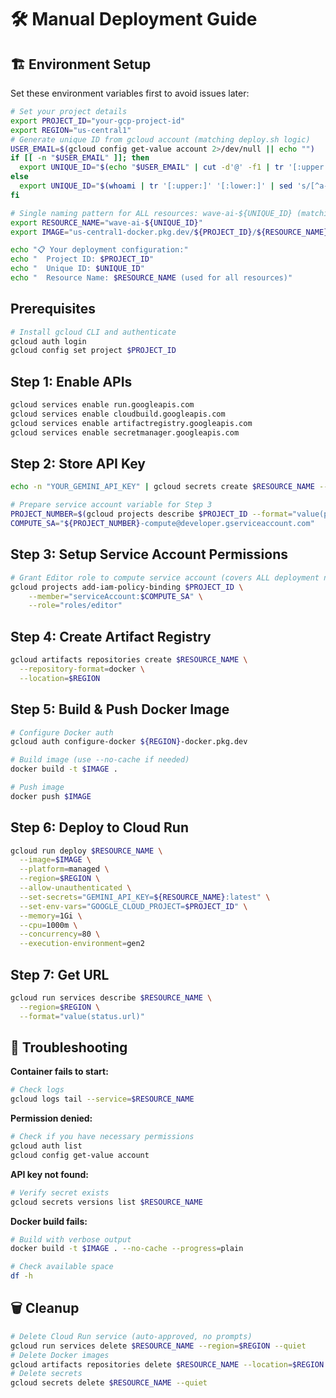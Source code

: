 # 🛠️ Manual Deployment Guide

## 🏗️ Environment Setup
Set these environment variables first to avoid issues later:

```bash
# Set your project details
export PROJECT_ID="your-gcp-project-id"
export REGION="us-central1"
# Generate unique ID from gcloud account (matching deploy.sh logic)
USER_EMAIL=$(gcloud config get-value account 2>/dev/null || echo "")
if [[ -n "$USER_EMAIL" ]]; then
  export UNIQUE_ID="$(echo "$USER_EMAIL" | cut -d'@' -f1 | tr '[:upper:]' '[:lower:]' | sed 's/[^a-z0-9]//g' | cut -c1-8)"
else
  export UNIQUE_ID="$(whoami | tr '[:upper:]' '[:lower:]' | sed 's/[^a-z0-9]//g' | cut -c1-8)"
fi

# Single naming pattern for ALL resources: wave-ai-${UNIQUE_ID} (matching deploy.sh script)
export RESOURCE_NAME="wave-ai-${UNIQUE_ID}"
export IMAGE="us-central1-docker.pkg.dev/${PROJECT_ID}/${RESOURCE_NAME}/app:latest"

echo "📋 Your deployment configuration:"
echo "  Project ID: $PROJECT_ID"
echo "  Unique ID: $UNIQUE_ID"
echo "  Resource Name: $RESOURCE_NAME (used for all resources)"
```

## Prerequisites
```bash
# Install gcloud CLI and authenticate
gcloud auth login
gcloud config set project $PROJECT_ID
```

## Step 1: Enable APIs
```bash
gcloud services enable run.googleapis.com
gcloud services enable cloudbuild.googleapis.com
gcloud services enable artifactregistry.googleapis.com
gcloud services enable secretmanager.googleapis.com
```

## Step 2: Store API Key
```bash
echo -n "YOUR_GEMINI_API_KEY" | gcloud secrets create $RESOURCE_NAME --data-file=-

# Prepare service account variable for Step 3
PROJECT_NUMBER=$(gcloud projects describe $PROJECT_ID --format="value(projectNumber)")
COMPUTE_SA="${PROJECT_NUMBER}-compute@developer.gserviceaccount.com"
```

## Step 3: Setup Service Account Permissions
```bash
# Grant Editor role to compute service account (covers ALL deployment needs: Cloud Build, Storage, Secrets, Cloud Run, etc.)
gcloud projects add-iam-policy-binding $PROJECT_ID \
    --member="serviceAccount:$COMPUTE_SA" \
    --role="roles/editor"
```

## Step 4: Create Artifact Registry
```bash
gcloud artifacts repositories create $RESOURCE_NAME \
  --repository-format=docker \
  --location=$REGION
```

## Step 5: Build & Push Docker Image
```bash
# Configure Docker auth
gcloud auth configure-docker ${REGION}-docker.pkg.dev

# Build image (use --no-cache if needed)
docker build -t $IMAGE .

# Push image
docker push $IMAGE
```

## Step 6: Deploy to Cloud Run
```bash
gcloud run deploy $RESOURCE_NAME \
  --image=$IMAGE \
  --platform=managed \
  --region=$REGION \
  --allow-unauthenticated \
  --set-secrets="GEMINI_API_KEY=${RESOURCE_NAME}:latest" \
  --set-env-vars="GOOGLE_CLOUD_PROJECT=$PROJECT_ID" \
  --memory=1Gi \
  --cpu=1000m \
  --concurrency=80 \
  --execution-environment=gen2
```

## Step 7: Get URL
```bash
gcloud run services describe $RESOURCE_NAME \
  --region=$REGION \
  --format="value(status.url)"
```

## 🔧 Troubleshooting

**Container fails to start:**
```bash
# Check logs
gcloud logs tail --service=$RESOURCE_NAME
```

**Permission denied:**
```bash
# Check if you have necessary permissions  
gcloud auth list
gcloud config get-value account
```

**API key not found:**
```bash
# Verify secret exists
gcloud secrets versions list $RESOURCE_NAME
```

**Docker build fails:**
```bash
# Build with verbose output
docker build -t $IMAGE . --no-cache --progress=plain

# Check available space
df -h
```

## 🗑️ Cleanup
```bash
# Delete Cloud Run service (auto-approved, no prompts)
gcloud run services delete $RESOURCE_NAME --region=$REGION --quiet
# Delete Docker images
gcloud artifacts repositories delete $RESOURCE_NAME --location=$REGION --quiet
# Delete secrets
gcloud secrets delete $RESOURCE_NAME --quiet 
```